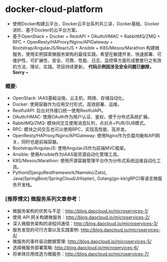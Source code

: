 # docker-cloud-platform
* 使用Docker构建云平台，Docker云平台系列共三讲，Docker基础、Docker进阶、基于Docker的云平台方案。    
* 基于OpenStack + Docker + RestAPI + OAuth/HMAC + RabbitMQ/ZMQ + RPC + OpenResty/HAProxy/Nginx/APIGateway + Bootstrap/AngularJS/ReactJS + Ansible + K8S/Mesos/Marathon 构建微服务，使用实例探索微服务架构的最佳实践，希望在敏捷开发、快速部署、可维护性、可扩展性、安全、可靠、性能、日志、监控等方面形成整套行之有效的方法、理论、实践。项目持续更新。 **代码示例因涉及安全问题已删除，Sorry ~**       
    
     
     
### 概要:
* OpenStack: IAAS基础设施，云主机、网络、存储自动化。
* Docker: 使用容器作为应用交付形式，高效部署、运维。
* RestfulAPI: 后台对外接口统一使用RestfulAPI。
* OAuth/HMAC: 使用OAuth作为用户认证、鉴权，便于分布式系统扩展。
* RabbitMQ/ZMQ: 模块间交互使用消息队列，点对点+PUB/SUB模式。
* RPC: 模块之间交互也可以使用RPC，实现高性能、高并发。
* OpenResty/HAProxy/Nginx/APIGateway: 使用Nginx作为负载均衡和API网关，同时也是前端容器。
* Bootstrap/AngularJS: 使用AngularJS作为前端MVC框架。
* Ansible: 使用Ansible作为IAAS层资源自动化管理工具。
* K8S/Mesos/Marathon: 使用开源容器管理平台作为分布式系统运维自动化工具。
* Python(DjangoRestframework/Nameko/Zato), Java(SpringBoot/SpringCloud/JHispter), Golang(go-kit/gRPC)等语言微服务开发栈。    

### [推荐博文] 微服务系列文章参考：    
* 微服务架构的优势与不足：http://blog.daocloud.io/microservices-1/    
* 使用 API 网关构建微服务：http://blog.daocloud.io/microservices-2/    
* 深入微服务架构的进程间通信：http://blog.daocloud.io/microservices-3/    
* 服务发现的可行方案以及实践案例: http://blog.daocloud.io/microservices-4/    
* 微服务的事件驱动数据管理: http://blog.daocloud.io/microservices-5/    
* 选择微服务部署策略: http://blog.daocloud.io/microservices-6/    
* 将单体应用改造为微服务：http://blog.daocloud.io/microservices-7/   


